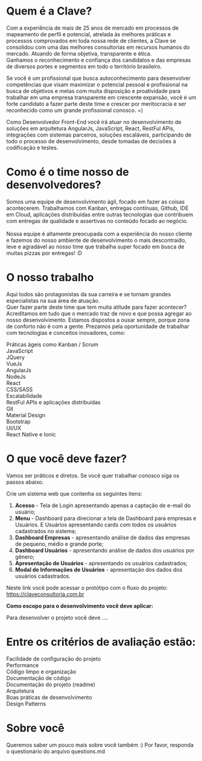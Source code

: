 # Quem é a Clave?
Com a experiência de mais de 25 anos de mercado em processos de mapeamento de perfil e potencial, atrelada às melhores práticas e processos comprovados em toda nossa rede de clientes, a Clave se consolidou com uma das melhores consultorias em recursos humanos do mercado. Atuando de forma objetiva, transparente e ética. <br>
Ganhamos o reconhecimento e confiança dos candidatos e das empresas de diversos portes e segmentos em todo o território brasileiro.

Se você é um profissional que busca autoconhecimento para desenvolver competências que visam maximizar o potencial pessoal e profissional na busca de objetivos e metas com muita disposição e proatividade para trabalhar em uma empresa transparente em crescente expansão, você é um forte candidato a fazer parte deste time e crescer por meritocracia e ser reconhecido como um grande profissional conosco. =)

Como Desenvolvedor Front-End você irá atuar no desenvolvimento de soluções em arquitetura AngularJs, JavaScript, React, RestFul APis, integrações com sistemas parceiros, soluções escaláveis, participando de todo o processo de desenvolvimento, desde tomadas de decisões à codificação e testes.

# Como é o time nosso de desenvolvedores?
Somos uma equipe de desenvolvimento ágil, focado em fazer as coisas acontecerem. Trabalhamos com Kanban, entregas contínuas, Github, IDE em Cloud, aplicações distribuídas entre outras tecnologias que contribuem com entregas de qualidade e assertivas no conteúdo focado ao negócio.<br><br>
Nossa equipe é altamente preocupada com a experiência do nosso cliente e fazemos do nosso ambiente de desenvolvimento o mais descontraído, leve e agradável ao nosso time que trabalha super focado em busca de muitas pizzas por entregas! :D

# O nosso trabalho
Aqui todos são protagonistas da sua carreira e se tornam grandes especialistas na sua área de atuação. <br>
Quer fazer parte deste time que tem muita atitude para fazer acontecer? <br>
Acreditamos em tudo que o mercado traz de novo e que possa agregar ao nosso desenvolvimento. Estamos dispostos a ousar sempre, porque zona de conforto não é com a gente.
Prezamos pela oportunidade de trabalhar com tecnologias e conceitos inovadores, como:

Práticas ágeis como Kanban / Scrum<br>
JavaScript<br>
JQuery<br>
VueJs<br>
AngularJs<br>
NodeJs<br>
React<br>
CSS/SASS<br>
Escalabilidade<br>
RestFul APIs e aplicações distribuídas<br>
Git<br>
Material Design<br>
Bootstrap<br>
UI/UX<br>
React Native e Ionic<br>

# O que você deve fazer?
Vamos ser práticos e diretos. Se você quer trabalhar conosco siga os passos abaixo.<br>

Crie um sistema web que contenha os seguintes itens:<br>

1) <b>Acesso</b> - Tela de Login apresentando apenas a captação de e-mail do usuário;<br>
2) <b>Menu</b> - Dashboard para direcionar a tela de Dashboard para empresas e Usuários. E Usuários apresentando cards com todos os usuários cadastrados no sistema;<br>
3) <b>Dashboard Empresas</b> - apresentando análise de dados das empresas de pequeno, médio e grande porte; <br>
4) <b>Dashboard Usuários</b> - apresentando análise de dados dos usuários por gênero;<br>
5) <b>Apresentação de Usuários</b> - apresentando os usuários cadastrados;<br>
6) <b>Modal de Informações de Usuários</b> - apresentação dos dados dos usuários cadastrados.<br>

Neste link você pode acessar o protótipo com o fluxo do projeto: https://claveconsultoria.com.br

<b>Como escopo para o desenvolvimento você deve aplicar:</b>

Para desenvolver o projeto você deve ....

# Entre os critérios de avaliação estão:

Facilidade de configuração do projeto<br>
Performance<br>
Código limpo e organização<br>
Documentação de código<br>
Documentação do projeto (readme)<br>
Arquitetura<br>
Boas práticas de desenvolvimento<br>
Design Patterns<br>


# Sobre você
Queremos saber um pouco mais sobre você também :) Por favor, responda o questionário do arquivo questions.md
